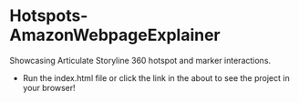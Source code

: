 # Hotspots-AmazonWebpageExplainer
 Showcasing Articulate Storyline 360 hotspot and marker interactions.
- Run the index.html file or click the link in the about to see the project in your browser!
